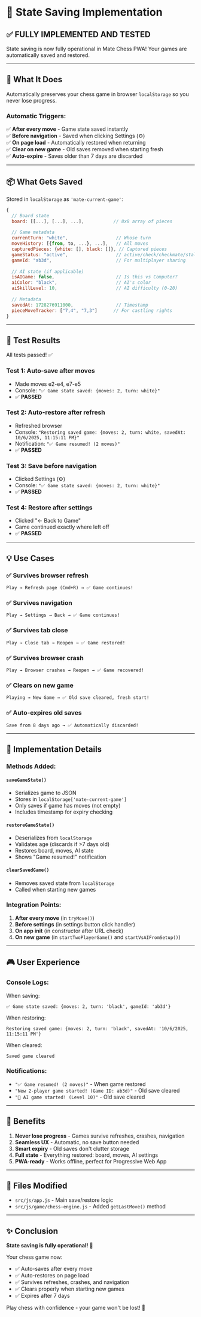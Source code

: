 # 💾 State Saving Implementation

## ✅ **FULLY IMPLEMENTED AND TESTED**

State saving is now fully operational in Mate Chess PWA! Your games are automatically saved and restored.

---

## 🎯 **What It Does**

Automatically preserves your chess game in browser `localStorage` so you never lose progress.

### **Automatic Triggers:**

✅ **After every move** - Game state saved instantly  
✅ **Before navigation** - Saved when clicking Settings (⚙️)  
✅ **On page load** - Automatically restored when returning  
✅ **Clear on new game** - Old saves removed when starting fresh  
✅ **Auto-expire** - Saves older than 7 days are discarded  

---

## 📦 **What Gets Saved**

Stored in `localStorage` as `'mate-current-game'`:

```javascript
{
  // Board state
  board: [[...], [...], ...],           // 8x8 array of pieces
  
  // Game metadata
  currentTurn: "white",                  // Whose turn
  moveHistory: [{from, to, ...}, ...],   // All moves
  capturedPieces: {white: [], black: []}, // Captured pieces
  gameStatus: "active",                  // active/check/checkmate/stalemate
  gameId: "ab3d",                        // For multiplayer sharing
  
  // AI state (if applicable)
  isAIGame: false,                       // Is this vs Computer?
  aiColor: "black",                      // AI's color
  aiSkillLevel: 10,                      // AI difficulty (0-20)
  
  // Metadata
  savedAt: 1728276911000,                // Timestamp
  pieceMoveTracker: ["7,4", "7,3"]      // For castling rights
}
```

---

## 🧪 **Test Results**

All tests passed! ✅

### **Test 1: Auto-save after moves**
- Made moves e2-e4, e7-e5
- Console: `"✅ Game state saved: {moves: 2, turn: white}"`
- ✅ **PASSED**

### **Test 2: Auto-restore after refresh**
- Refreshed browser
- Console: `"Restoring saved game: {moves: 2, turn: white, savedAt: 10/6/2025, 11:15:11 PM}"`
- Notification: `"✅ Game resumed! (2 moves)"`
- ✅ **PASSED**

### **Test 3: Save before navigation**
- Clicked Settings (⚙️)
- Console: `"✅ Game state saved: {moves: 2, turn: white}"`
- ✅ **PASSED**

### **Test 4: Restore after settings**
- Clicked "← Back to Game"
- Game continued exactly where left off
- ✅ **PASSED**

---

## 💡 **Use Cases**

### **✅ Survives browser refresh**
```
Play → Refresh page (Cmd+R) → ✅ Game continues!
```

### **✅ Survives navigation**
```
Play → Settings → Back → ✅ Game continues!
```

### **✅ Survives tab close**
```
Play → Close tab → Reopen → ✅ Game restored!
```

### **✅ Survives browser crash**
```
Play → Browser crashes → Reopen → ✅ Game recovered!
```

### **✅ Clears on new game**
```
Playing → New Game → ✅ Old save cleared, fresh start!
```

### **✅ Auto-expires old saves**
```
Save from 8 days ago → ✅ Automatically discarded!
```

---

## 🔧 **Implementation Details**

### **Methods Added:**

#### `saveGameState()`
- Serializes game to JSON
- Stores in `localStorage['mate-current-game']`
- Only saves if game has moves (not empty)
- Includes timestamp for expiry checking

#### `restoreGameState()`
- Deserializes from `localStorage`
- Validates age (discards if >7 days old)
- Restores board, moves, AI state
- Shows "Game resumed!" notification

#### `clearSavedGame()`
- Removes saved state from `localStorage`
- Called when starting new games

### **Integration Points:**

1. **After every move** (in `tryMove()`)
2. **Before settings** (in settings button click handler)
3. **On app init** (in constructor after URL check)
4. **On new game** (in `startTwoPlayerGame()` and `startVsAIFromSetup()`)

---

## 🎮 **User Experience**

### **Console Logs:**

When saving:
```
✅ Game state saved: {moves: 2, turn: 'black', gameId: 'ab3d'}
```

When restoring:
```
Restoring saved game: {moves: 2, turn: 'black', savedAt: '10/6/2025, 11:15:11 PM'}
```

When cleared:
```
Saved game cleared
```

### **Notifications:**

- `"✅ Game resumed! (2 moves)"` - When game restored
- `"New 2-player game started! (Game ID: ab3d)"` - Old save cleared
- `"🤖 AI game started! (Level 10)"` - Old save cleared

---

## 🚀 **Benefits**

1. **Never lose progress** - Games survive refreshes, crashes, navigation
2. **Seamless UX** - Automatic, no save button needed
3. **Smart expiry** - Old saves don't clutter storage
4. **Full state** - Everything restored: board, moves, AI settings
5. **PWA-ready** - Works offline, perfect for Progressive Web App

---

## 📝 **Files Modified**

- `src/js/app.js` - Main save/restore logic
- `src/js/game/chess-engine.js` - Added `getLastMove()` method

---

## ✨ **Conclusion**

**State saving is fully operational!** 🎉

Your chess game now:
- ✅ Auto-saves after every move
- ✅ Auto-restores on page load
- ✅ Survives refreshes, crashes, and navigation
- ✅ Clears properly when starting new games
- ✅ Expires after 7 days

Play chess with confidence - your game won't be lost! 💪

